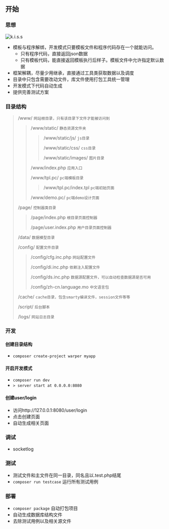## 开始
### 思想
![k.i.s.s](http://file.100xuexi.com/XXSub/MatUpPT/Image/201301231128293749360.jpg)

 - 模板与程序解绑，开发模式只要模板文件和程序代码存在一个就能访问。
   - 只有程序代码，直接返回json数据
   - 只有模板代码，能直接返回模板执行后样子。模板文件中允许指定默认数据
 - 框架解耦，尽量少用继承，直接通过工具类获取数据以及调度
 - 目录中只包含需要改动文件，库文件使用打包工具统一管理
 - 开发模式下代码自动生成
 - 提供完善测试方案

### 目录结构
>/www/ `网站根目录，只有该目录下文件才能被访问到`
>>/www/static/ `静态资源文件夹`
>>>/www/static/js/ `js目录`
>>>
>>>/www/static/css/ `css目录`
>>>
>>>/www/static/images/ `图片目录`
>>
>>/www/index.php `应用入口`
>>
>>/www/tpl.pc/ `pc端模板目录`
>>>/www/tpl.pc/index.tpl `pc端初始页面`
>>
>>/www/demo.pc/ `pc端demo设计页面`
>
>/page/ `控制器类目录`
>>/page/index.php `根目录页面控制器`
>>
>>/page/user.index.php `用户目录页面控制器`
>
>/data/ `数据模型目录`
>
>/config/ `配置文件目录`
>
>>/config/cfg.inc.php `网站配置文件`
>>
>>/config/di.inc.php `依赖注入配置文件`
>>
>>/config/ds.inc.php `数据源配置文件，可以自动检查数据源是否可用`
>>
>>/config/zh-cn.language.mo `中文语言包`
>
>/cache/ `cache目录，包含smarty编译文件，session文件等等`
>
>/script/ `后台脚本`
>
>/logs/ `网站日志目录`
### 开发
#### 创建目录结构

 - `composer create-project warper myapp`

#### 开启开发模式
 - `composer run dev`
 - `> server start at 0.0.0.0:8080`

#### 创建user/login
 - 访问http://127.0.0.1:8080/user/login
 - 点击创建页面
 - 自动生成相关页面

### 调试
 - socketlog

### 测试
 - 测试文件和主文件在同一目录，同名且以.test.php结尾
 - `composer run testcase` 运行所有测试用例

### 部署
 - `composer package` 自动打包项目
 - 自动生成数据库结构文件
 - 去除测试用例以及相关源文件